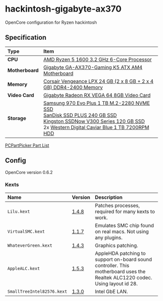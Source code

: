 # hackintosh-gigabyte-ax370

OpenCore configuration for Ryzen hackintosh

## Specification

Type|Item
:----|:----
**CPU** | [AMD Ryzen 5 1600 3.2 GHz 6-Core Processor](https://uk.pcpartpicker.com/product/mV98TW/amd-ryzen-5-1600-32ghz-6-core-processor-yd1600bbaebox)
**Motherboard** | [Gigabyte GA-AX370-Gaming K5 ATX AM4 Motherboard](https://uk.pcpartpicker.com/product/xQQRsY/gigabyte-ga-ax370-gaming-k5-atx-am4-motherboard-ga-ax370-gaming-k5)
**Memory** | [Corsair Vengeance LPX 24 GB (2 x 8 GB + 2 x 4 GB) DDR4-2400 Memory](https://uk.pcpartpicker.com/product/y9rcCJ/corsair-memory-cmk16gx4m2a2400c16)
**Video Card** | [Gigabyte Radeon RX VEGA 64 8GB Video Card](https://uk.pcpartpicker.com/product/gqTrxr/gigabyte-radeon-rx-vega-64-8gb-video-card-gv-rxvega64-8gd-b)
**Storage** | [Samsung 970 Evo Plus 1 TB M.2-2280 NVME SSD](https://uk.pcpartpicker.com/product/Zxw7YJ/samsung-970-evo-plus-1-tb-m2-2280-nvme-solid-state-drive-mz-v7s1t0bam) <br> [SanDisk SSD PLUS 240 GB SSD](https://uk.pcpartpicker.com/product/BNGj4D/sandisk-internal-hard-drive-sdssda240gg25) <br> [Kingston SSDNow V300 Series 120 GB SSD](https://uk.pcpartpicker.com/product/rtzv6h/kingston-internal-hard-drive-sv300s37a120g) <br> 2x [Western Digital Caviar Blue 1 TB 7200RPM HDD](https://uk.pcpartpicker.com/product/MwW9TW/western-digital-internal-hard-drive-wd10ezex)

[PCPartPicker Part List](https://uk.pcpartpicker.com/list/9dp7TJ)

## Config

OpenCore version 0.6.2

### Kexts

Name|Version|Description
:----|:----|:----
`Lilu.kext` | [1.4.8](https://github.com/acidanthera/Lilu/releases/tag/1.4.8) | Patches processes, required for many kexts to work.
`VirtualSMC.kext` | [1.1.7](https://github.com/acidanthera/VirtualSMC/releases/tag/1.1.7) | Emulates SMC chip found on real macs. Not using any plugins.
`WhateverGreen.kext` | [1.4.3](https://github.com/acidanthera/WhateverGreen/releases/tag/1.4.3) | Graphics patching.
`AppleALC.kext` | [1.5.3](https://github.com/acidanthera/AppleALC/releases/tag/1.5.3) | AppleHDA patching to support on-board sound controller. This motherboard uses the Realtek ALC1220 codec. Using layout id 28.
`SmallTreeIntel82576.kext` | [1.3.0](https://github.com/khronokernel/SmallTree-I211-AT-patch/releases/tag/1.3.0) | Intel GbE LAN.
